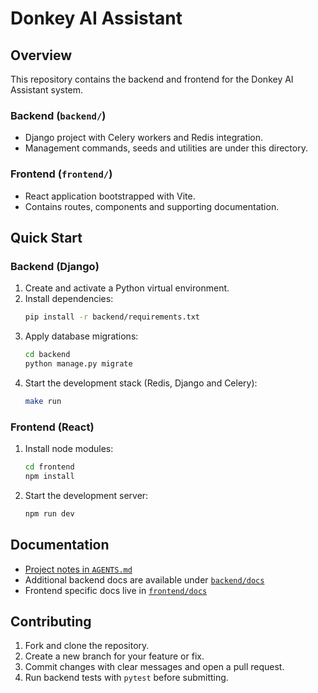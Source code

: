 # Donkey AI Assistant

## Overview

This repository contains the backend and frontend for the Donkey AI Assistant system.

### Backend (`backend/`)
- Django project with Celery workers and Redis integration.
- Management commands, seeds and utilities are under this directory.

### Frontend (`frontend/`)
- React application bootstrapped with Vite.
- Contains routes, components and supporting documentation.

## Quick Start

### Backend (Django)
1. Create and activate a Python virtual environment.
2. Install dependencies:
   ```bash
   pip install -r backend/requirements.txt
   ```
3. Apply database migrations:
   ```bash
   cd backend
   python manage.py migrate
   ```
4. Start the development stack (Redis, Django and Celery):
   ```bash
   make run
   ```

### Frontend (React)
1. Install node modules:
   ```bash
   cd frontend
   npm install
   ```
2. Start the development server:
   ```bash
   npm run dev
   ```

## Documentation
- [Project notes in `AGENTS.md`](AGENTS.md)
- Additional backend docs are available under [`backend/docs`](backend/docs/)
- Frontend specific docs live in [`frontend/docs`](frontend/docs/)

## Contributing
1. Fork and clone the repository.
2. Create a new branch for your feature or fix.
3. Commit changes with clear messages and open a pull request.
4. Run backend tests with `pytest` before submitting.

